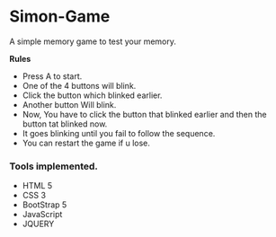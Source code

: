 # Simon-Game
A simple memory game to test your memory.

**Rules**
* Press A to start.
* One of the 4 buttons will blink.
* Click the button which blinked earlier.
* Another button Will blink.
* Now, You have to click the button that blinked earlier and then the button tat blinked now.
* It goes blinking until you fail to follow the sequence.
* You can restart the game if u lose.

### Tools implemented.

* HTML 5
* CSS 3
* BootStrap 5
* JavaScript
* JQUERY
